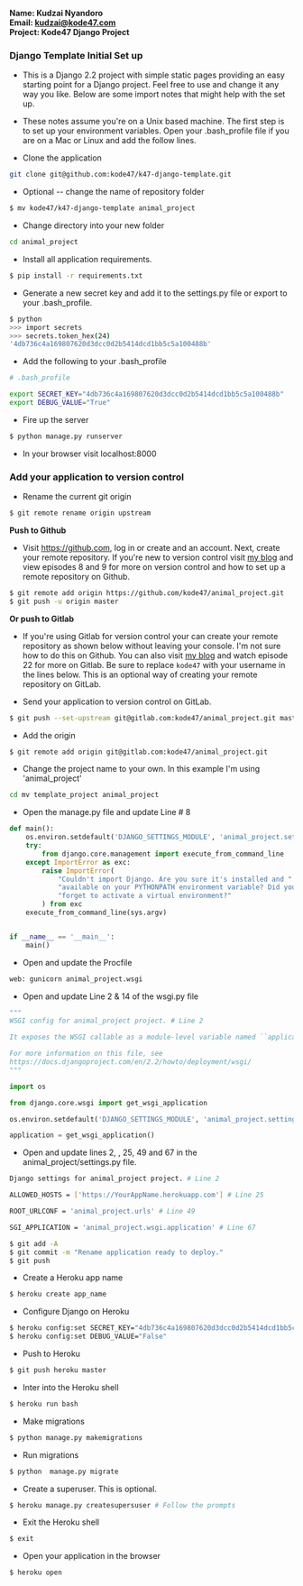 **Name: Kudzai Nyandoro**  
**Email: kudzai@kode47.com**  
**Project: Kode47 Django Project**  

### Django Template Initial Set up

- This is a Django 2.2 project with simple static pages providing an easy starting point for a Django project. Feel free to use and change it any way you like. Below are some import notes that might help with the set up.

- These notes assume you're on a Unix based machine.  The first step is to set up  your environment variables.  Open your .bash_profile file if you are on a Mac or Linux and add the follow lines.
 
- Clone the application 

```bash
git clone git@github.com:kode47/k47-django-template.git
```
- Optional -- change the name of repository folder

```bash
$ mv kode47/k47-django-template animal_project
```
- Change directory into your new folder
 
```bash
cd animal_project
```
- Install all application requirements.

```bash
$ pip install -r requirements.txt
```
- Generate a new secret key and add it to the settings.py file or export to
   your .bash_profile.

```bash
$ python
>>> import secrets
>>> secrets.token_hex(24)
'4db736c4a169807620d3dcc0d2b5414dcd1bb5c5a100488b'
```
- Add the following to your .bash_profile

```bash
# .bash_profile

export SECRET_KEY="4db736c4a169807620d3dcc0d2b5414dcd1bb5c5a100488b"
export DEBUG_VALUE="True"
```

- Fire up the server

```bash
$ python manage.py runserver
```

- In your browser visit localhost:8000

### Add your application to version control

- Rename the current git origin

```bash
$ git remote rename origin upstream
```

**Push to Github**

- Visit https://github.com, log in or create and an account.  Next, create your
  remote repository.  If you're new to version control visit [my blog](https:/kode47.com) and view episodes 8 and 9 for more on version control and how to set up a remote repository on Github.

```bash
$ git remote add origin https://github.com/kode47/animal_project.git
$ git push -u origin master
```

**Or push to Gitlab**

-  If you're using Gitlab for version control your can create your remote repository as shown below without leaving your console.  I'm not sure how to do this on Github.  You can also visit [my blog](https://kode47.com) and watch episode 22 for more on Gitlab. Be sure to replace `kode47` with your username in the lines below. This is an optional way of creating your remote repository on GitLab.

- Send your application to version control on GitLab.
 
```bash
$ git push --set-upstream git@gitlab.com:kode47/animal_project.git master
```
- Add the origin

```bash
$ git remote add origin git@gitlab.com:kode47/animal_project.git
```

- Change the project name to your own.  In this example I'm using 'animal_project'

```bash
cd mv template_project animal_project
```
- Open the manage.py file and update Line # 8

```python
def main():
    os.environ.setdefault('DJANGO_SETTINGS_MODULE', 'animal_project.settings') # Line 8
    try:
        from django.core.management import execute_from_command_line
    except ImportError as exc:
        raise ImportError(
            "Couldn't import Django. Are you sure it's installed and "
            "available on your PYTHONPATH environment variable? Did you "
            "forget to activate a virtual environment?"
        ) from exc
    execute_from_command_line(sys.argv)


if __name__ == '__main__':
    main()
```
 
- Open and update the Procfile

```bash
web: gunicorn animal_project.wsgi
```
- Open and update Line 2 & 14 of the wsgi.py file

```python
"""
WSGI config for animal_project project. # Line 2

It exposes the WSGI callable as a module-level variable named ``application``.

For more information on this file, see
https://docs.djangoproject.com/en/2.2/howto/deployment/wsgi/
"""

import os

from django.core.wsgi import get_wsgi_application

os.environ.setdefault('DJANGO_SETTINGS_MODULE', 'animal_project.settings') # Line 14

application = get_wsgi_application()

```

- Open and update lines 2, , 25, 49 and 67 in the animal_project/settings.py file.

```bash
Django settings for animal_project project. # Line 2

ALLOWED_HOSTS = ['https://YourAppName.herokuapp.com'] # Line 25

ROOT_URLCONF = 'animal_project.urls' # Line 49

SGI_APPLICATION = 'animal_project.wsgi.application' # Line 67
```

```bash
$ git add -A
$ git commit -m "Rename application ready to deploy."
$ git push 
```

- Create a Heroku app name

```bash
$ heroku create app_name
```
- Configure Django on Heroku

```bash
$ heroku config:set SECRET_KEY="4db736c4a169807620d3dcc0d2b5414dcd1bb5c5a100488b"
$ heroku config:set DEBUG_VALUE="False"
```
- Push to Heroku

```bash
$ git push heroku master
```
- Inter into the Heroku shell

```bash
$ heroku run bash
```
- Make migrations

```bash
$ python manage.py makemigrations
```
- Run migrations

```bash
$ python  manage.py migrate
````
- Create a superuser. This is optional.

```bash
$ heroku manage.py createsupersuser # Follow the prompts
```
- Exit the Heroku shell

```bash
$ exit
```
- Open your application in the browser

```bash
$ heroku open
```




